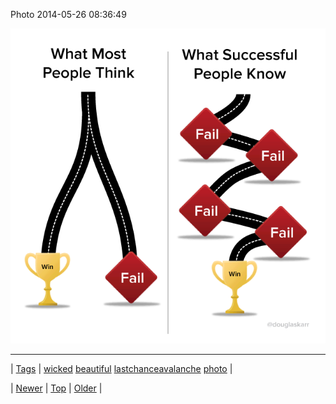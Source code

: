 <!--
title: Photo 2014-05-26 08
date: 2020-06-28T15:27:00.303Z
tags: wicked, beautiful, lastchanceavalanche, photo
-->


Photo 2014-05-26 08:36:49

![](86880311837-0.png)

<!--BOTTOM-POST-NAVIGATION-->
---

| [Tags](tags.md) | [wicked](tag-wicked.md) [beautiful](tag-beautiful.md) [lastchanceavalanche](tag-lastchanceavalanche.md) [photo](tag-photo.md) |

| [Newer](86862032942.md) | [Top](index.md) | [Older](86883232889.md) |